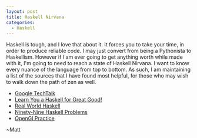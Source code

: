 ```yaml
---
layout: post
title: Haskell Nirvana
categories:
  - Haskell
---
```


Haskell is tough, and I love that about it. It forces you to take your time, in order to produce reliable code.  I may just convert from being a Pythonista to Haskellism.  However if I am ever going to get anything worth while made with it, I'm going to need to reach a state of Haskell Nirvana.  I want to know every nuance of the language from top to bottom.  As such, I am maintaining a list of the sources that I have found most helpful, for those who may wish to walk down the path of zen as well.

 -   [Google TechTalk](http://www.youtube.com/watch?v=b9FagOVqxmI&feature=related)
 -   [Learn You a Haskell for Great Good!](http://learnyouahaskell.com/chapters)
 -   [Real World Haskell](http://book.realworldhaskell.org/read/)
 -   [Ninety-Nine Haskell Problems](http://www.haskell.org/haskellwiki/H-99:_Ninety-Nine_Haskell_Problems)
 -   [OpenGl Practice](https://github.com/dagit/nehe-tuts)

~Matt

